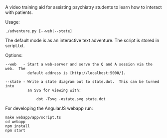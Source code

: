A video training aid for assisting psychiatry students to learn how to interact
with patients.

Usage:

    ./adventure.py [--web|--state]

The default mode is as an interactive text adventure.  The script is stored in
script.txt.

Options:

    --web   - Start a web-server and serve the Q and A session via the web.  The
              default address is [http://localhost:5000/].

    --state - Write a state diagram out to state.dot.  This can be turned into
              an SVG for viewing with:

                  dot -Tsvg -ostate.svg state.dot

For developing the AngularJS webapp run:

    make webapp/app/script.ts
    cd webapp
    npm install
    npm start
